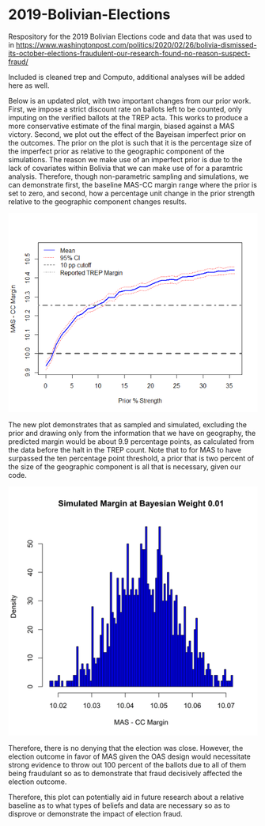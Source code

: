 # 2019-Bolivian-Elections
Respository for the 2019 Bolivian Elections code and data that was used to in https://www.washingtonpost.com/politics/2020/02/26/bolivia-dismissed-its-october-elections-fraudulent-our-research-found-no-reason-suspect-fraud/

Included is cleaned trep and Computo, additional analyses will be added here as well.

Below is an updated plot, with two important changes from our prior work. First, we impose a strict discount rate on ballots left to be counted, only imputing on the verified ballots at the TREP acta. This works to produce a more conservative estimate of the final margin, biased against a MAS victory. Second, we plot out the effect of the Bayeisan imperfect prior on the outcomes. The prior on the plot is such that it is the percentage size of the imperfect prior as relative to the geographic component of the simulations. The reason we make use of an imperfect prior is due to the lack of covariates within Bolivia that we can make use of for a paramtric analysis. Therefore, though non-parametric sampling and simulations, we can demonstrate first, the baseline MAS-CC margin range where the prior is set to zero, and second, how a percentage unit change in the prior strength relative to the geographic component changes results. 

![simulated bayes](https://raw.githubusercontent.com/jw2249a/2019-Bolivian-Elections/master/simulation_bayes_plot.png)

The new plot demonstrates that as sampled and simulated, excluding the prior and drawing only from the information that we have on geography, the predicted margin would be about 9.9 percentage points, as calculated from the data before the halt in the TREP count. Note that to for MAS to have surpassed the ten percentage point threshold, a prior that is two percent of the size of the geographic component is all that is necessary, given our code. 

![simulated bayes01](https://raw.githubusercontent.com/jw2249a/2019-Bolivian-Elections/master/bayes_plot0.01.jpeg)

Therefore, there is no denying that the election was close. However, the election outcome in favor of MAS given the OAS design would necessitate strong evidence to throw out 100 percent of the ballots due to all of them being fraudulant so as to demonstrate that fraud decisively affected the election outcome. 

Therefore, this plot can potentially aid in future research about a relative baseline as to what types of beliefs and data are necessary so as to disprove or demonstrate the impact of election fraud. 

